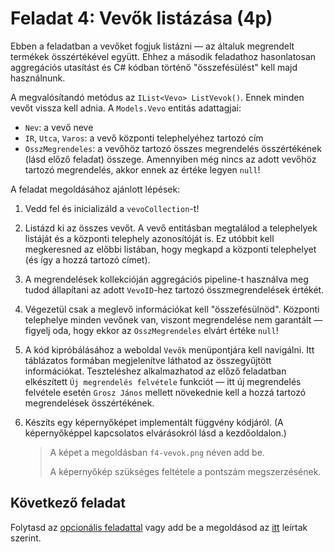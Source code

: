 # Feladat 4: Vevők listázása (4p)

Ebben a feladatban a vevőket fogjuk listázni — az általuk megrendelt termékek összértékével együtt. Ehhez a második feladathoz hasonlatosan aggregációs utasítást és C# kódban történő "összefésülést" kell majd használnunk.

A megvalósítandó metódus az `IList<Vevo> ListVevok()`. Ennek minden vevőt vissza kell adnia. A `Models.Vevo` entitás adattagjai:
* `Nev`: a vevő neve
* `IR`, `Utca`, `Varos`: a vevő központi telephelyéhez tartozó cím
* `OsszMegrendeles`: a vevőhöz tartozó összes megrendelés összértékének (lásd előző feladat) összege. Amennyiben még nincs az adott vevőhöz tartozó megrendelés, akkor ennek az értéke legyen `null`!

A feladat megoldásához ajánlott lépések:

1. Vedd fel és inicializáld a `vevoCollection`-t!

1. Listázd ki az összes vevőt. A vevő entitásban megtalálod a telephelyek listáját és a központi telephely azonosítóját is. Ez utóbbit kell megkeresned az előbbi listában, hogy megkapd a központi telephelyet (és így a hozzá tartozó címet).

1. A megrendelések kollekcióján aggregációs pipeline-t használva meg tudod állapítani az adott `VevoID`-hez tartozó összmegrendelések értékét.

1. Végezetül csak a meglevő információkat kell "összefésülnöd". Központi telephelye minden vevőnek van, viszont megrendelése nem garantált — figyelj oda, hogy ekkor az `OsszMegrendeles` elvárt értéke `null`!

1. A kód kipróbálásához a weboldal `Vevők` menüpontjára kell navigálni. Itt táblázatos formában megjelenítve láthatod az összegyűjtött információkat. Teszteléshez alkalmazhatod az előző feladatban elkészített `Új megrendelés felvétele` funkciót — itt új megrendelés felvétele esetén `Grosz János` mellett növekednie kell a hozzá tartozó megrendelések összértékének.

1. Készíts egy képernyőképet implementált függvény kódjáról. (A képernyőképpel kapcsolatos elvárásokról lásd a kezdőoldalon.)

   > A képet a megoldásban `f4-vevok.png` néven add be.
   >
   > A képernyőkép szükséges feltétele a pontszám megszerzésének.

## Következő feladat

Folytasd az [opcionális feladattal](Feladat-5.md) vagy add be a megoldásod az [itt](README.md) leírtak szerint.